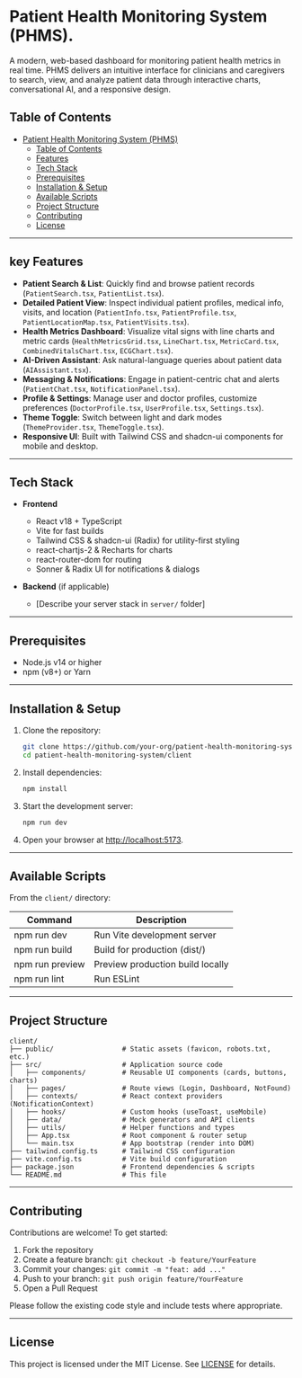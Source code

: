 # Patient Health Monitoring System (PHMS).

A modern, web-based dashboard for monitoring patient health metrics in real time. PHMS delivers an intuitive interface for clinicians and caregivers to search, view, and analyze patient data through interactive charts, conversational AI, and a responsive design.

## Table of Contents

- [Patient Health Monitoring System (PHMS)](#patient-health-monitoring-system-phms)
  - [Table of Contents](#table-of-contents)
  - [Features](#features)
  - [Tech Stack](#tech-stack)
  - [Prerequisites](#prerequisites)
  - [Installation \& Setup](#installation--setup)
  - [Available Scripts](#available-scripts)
  - [Project Structure](#project-structure)
  - [Contributing](#contributing)
  - [License](#license)

---

## key Features

- **Patient Search & List**: Quickly find and browse patient records (`PatientSearch.tsx`, `PatientList.tsx`).
- **Detailed Patient View**: Inspect individual patient profiles, medical info, visits, and location (`PatientInfo.tsx`, `PatientProfile.tsx`, `PatientLocationMap.tsx`, `PatientVisits.tsx`).
- **Health Metrics Dashboard**: Visualize vital signs with line charts and metric cards (`HealthMetricsGrid.tsx`, `LineChart.tsx`, `MetricCard.tsx`, `CombinedVitalsChart.tsx`, `ECGChart.tsx`).
- **AI-Driven Assistant**: Ask natural-language queries about patient data (`AIAssistant.tsx`).
- **Messaging & Notifications**: Engage in patient-centric chat and alerts (`PatientChat.tsx`, `NotificationPanel.tsx`).
- **Profile & Settings**: Manage user and doctor profiles, customize preferences (`DoctorProfile.tsx`, `UserProfile.tsx`, `Settings.tsx`).
- **Theme Toggle**: Switch between light and dark modes (`ThemeProvider.tsx`, `ThemeToggle.tsx`).
- **Responsive UI**: Built with Tailwind CSS and shadcn-ui components for mobile and desktop.

---

## Tech Stack

- **Frontend**
  - React v18 + TypeScript
  - Vite for fast builds
  - Tailwind CSS & shadcn-ui (Radix) for utility-first styling
  - react-chartjs-2 & Recharts for charts
  - react-router-dom for routing
  - Sonner & Radix UI for notifications & dialogs

- **Backend** (if applicable)
  - [Describe your server stack in `server/` folder]

---

## Prerequisites

- Node.js v14 or higher
- npm (v8+) or Yarn

---

## Installation & Setup

1. Clone the repository:
   ```bash
   git clone https://github.com/your-org/patient-health-monitoring-system.git
   cd patient-health-monitoring-system/client
   ```
2. Install dependencies:
   ```bash
   npm install
   ```
3. Start the development server:
   ```bash
   npm run dev
   ```
4. Open your browser at [http://localhost:5173](http://localhost:5173).

---

## Available Scripts

From the `client/` directory:

| Command           | Description                      |
| ----------------- | -------------------------------- |
| npm run dev       | Run Vite development server      |
| npm run build     | Build for production (dist/)     |
| npm run preview   | Preview production build locally |
| npm run lint      | Run ESLint                        |

---

## Project Structure

```plaintext
client/
├── public/                 # Static assets (favicon, robots.txt, etc.)
├── src/                    # Application source code
│   ├── components/         # Reusable UI components (cards, buttons, charts)
│   ├── pages/              # Route views (Login, Dashboard, NotFound)
│   ├── contexts/           # React context providers (NotificationContext)
│   ├── hooks/              # Custom hooks (useToast, useMobile)
│   ├── data/               # Mock generators and API clients
│   ├── utils/              # Helper functions and types
│   ├── App.tsx             # Root component & router setup
│   └── main.tsx            # App bootstrap (render into DOM)
├── tailwind.config.ts      # Tailwind CSS configuration
├── vite.config.ts          # Vite build configuration
├── package.json            # Frontend dependencies & scripts
└── README.md               # This file
```

---

## Contributing

Contributions are welcome! To get started:

1. Fork the repository
2. Create a feature branch: `git checkout -b feature/YourFeature`
3. Commit your changes: `git commit -m "feat: add ..."`
4. Push to your branch: `git push origin feature/YourFeature`
5. Open a Pull Request

Please follow the existing code style and include tests where appropriate.

---

## License

This project is licensed under the MIT License. See [LICENSE](LICENSE) for details.
